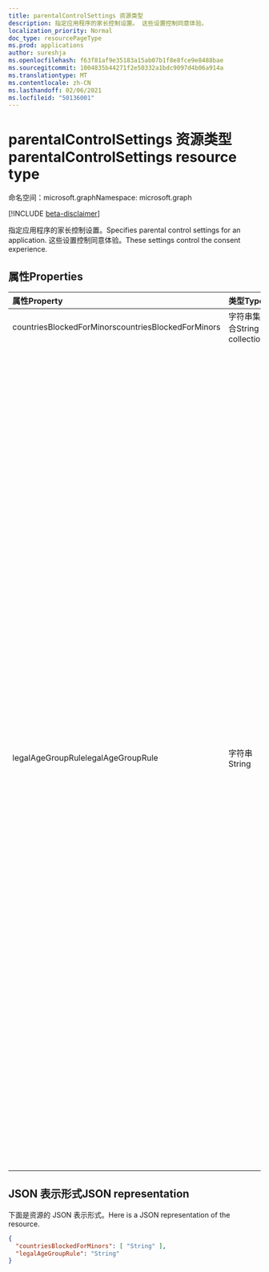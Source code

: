 ```yaml
---
title: parentalControlSettings 资源类型
description: 指定应用程序的家长控制设置。 这些设置控制同意体验。
localization_priority: Normal
doc_type: resourcePageType
ms.prod: applications
author: sureshja
ms.openlocfilehash: f63f81af9e35183a15ab07b1f8e8fce9e8488bae
ms.sourcegitcommit: 1004835b44271f2e50332a1bdc9097d4b06a914a
ms.translationtype: MT
ms.contentlocale: zh-CN
ms.lasthandoff: 02/06/2021
ms.locfileid: "50136001"
---
```

# <a name="parentalcontrolsettings-resource-type"></a><span data-ttu-id="ca60d-104">parentalControlSettings 资源类型</span><span class="sxs-lookup"><span data-stu-id="ca60d-104">parentalControlSettings resource type</span></span>

<span data-ttu-id="ca60d-105">命名空间：microsoft.graph</span><span class="sxs-lookup"><span data-stu-id="ca60d-105">Namespace: microsoft.graph</span></span>

[!INCLUDE [beta-disclaimer](../../includes/beta-disclaimer.md)]

<span data-ttu-id="ca60d-106">指定应用程序的家长控制设置。</span><span class="sxs-lookup"><span data-stu-id="ca60d-106">Specifies parental control settings for an application.</span></span> <span data-ttu-id="ca60d-107">这些设置控制同意体验。</span><span class="sxs-lookup"><span data-stu-id="ca60d-107">These settings control the consent experience.</span></span>

## <a name="properties"></a><span data-ttu-id="ca60d-108">属性</span><span class="sxs-lookup"><span data-stu-id="ca60d-108">Properties</span></span>

| <span data-ttu-id="ca60d-109">属性</span><span class="sxs-lookup"><span data-stu-id="ca60d-109">Property</span></span> | <span data-ttu-id="ca60d-110">类型</span><span class="sxs-lookup"><span data-stu-id="ca60d-110">Type</span></span> | <span data-ttu-id="ca60d-111">说明</span><span class="sxs-lookup"><span data-stu-id="ca60d-111">Description</span></span> |
:---------------|:--------|:----------|
|<span data-ttu-id="ca60d-112">countriesBlockedForMinors</span><span class="sxs-lookup"><span data-stu-id="ca60d-112">countriesBlockedForMinors</span></span>|<span data-ttu-id="ca60d-113">字符串集合</span><span class="sxs-lookup"><span data-stu-id="ca60d-113">String collection</span></span>| <span data-ttu-id="ca60d-114">指定两 [个字母的 ISO 国家/地区代码](https://www.iso.org/iso-3166-country-codes.html)。</span><span class="sxs-lookup"><span data-stu-id="ca60d-114">Specifies the [two-letter ISO country codes](https://www.iso.org/iso-3166-country-codes.html).</span></span> <span data-ttu-id="ca60d-115">对于此列表中指定的国家/地区中的未成年人，将阻止其访问该应用程序。</span><span class="sxs-lookup"><span data-stu-id="ca60d-115">Access to the application will be blocked for minors from the countries specified in this list.</span></span>|
|<span data-ttu-id="ca60d-116">legalAgeGroupRule</span><span class="sxs-lookup"><span data-stu-id="ca60d-116">legalAgeGroupRule</span></span>| <span data-ttu-id="ca60d-117">字符串</span><span class="sxs-lookup"><span data-stu-id="ca60d-117">String</span></span> | <span data-ttu-id="ca60d-118">指定适用于应用用户的法律年龄组规则。</span><span class="sxs-lookup"><span data-stu-id="ca60d-118">Specifies the legal age group rule that applies to users of the app.</span></span> <span data-ttu-id="ca60d-119">可以设置为下列值之一：</span><span class="sxs-lookup"><span data-stu-id="ca60d-119">Can be set to one of the following values:</span></span> <table><tr><th><span data-ttu-id="ca60d-120">值</span><span class="sxs-lookup"><span data-stu-id="ca60d-120">Value</span></span></th><th><span data-ttu-id="ca60d-121">说明</span><span class="sxs-lookup"><span data-stu-id="ca60d-121">Description</span></span></th></tr><tr><td><span data-ttu-id="ca60d-122">允许</span><span class="sxs-lookup"><span data-stu-id="ca60d-122">Allow</span></span></td><td><span data-ttu-id="ca60d-123">默认值。</span><span class="sxs-lookup"><span data-stu-id="ca60d-123">Default.</span></span> <span data-ttu-id="ca60d-124">强制执行法律最低要求。</span><span class="sxs-lookup"><span data-stu-id="ca60d-124">Enforces the legal minimum.</span></span> <span data-ttu-id="ca60d-125">这意味着欧盟和韩国的未成年人需要家长同意。</span><span class="sxs-lookup"><span data-stu-id="ca60d-125">This means parental consent is required for minors in the European Union and Korea.</span></span></td></tr><tr><td><span data-ttu-id="ca60d-126">RequireConsentForPrivacyServices</span><span class="sxs-lookup"><span data-stu-id="ca60d-126">RequireConsentForPrivacyServices</span></span></td><td><span data-ttu-id="ca60d-127">强制用户指定出生日期，以遵守 COPPA 规则。</span><span class="sxs-lookup"><span data-stu-id="ca60d-127">Enforces the user to specify date of birth to comply with COPPA rules.</span></span> </td></tr><tr><td><span data-ttu-id="ca60d-128">RequireConsentForMinors</span><span class="sxs-lookup"><span data-stu-id="ca60d-128">RequireConsentForMinors</span></span></td><td><span data-ttu-id="ca60d-129">需要 18 以下年龄的家长同意，无论国家/地区次要规则如何。</span><span class="sxs-lookup"><span data-stu-id="ca60d-129">Requires parental consent for ages below 18, regardless of country minor rules.</span></span></td></tr><tr><td><span data-ttu-id="ca60d-130">RequireConsentForKids</span><span class="sxs-lookup"><span data-stu-id="ca60d-130">RequireConsentForKids</span></span></td><td><span data-ttu-id="ca60d-131">需要 14 以下年龄的家长同意，无论国家/地区次要规则如何。</span><span class="sxs-lookup"><span data-stu-id="ca60d-131">Requires parental consent for ages below 14, regardless of country minor rules.</span></span></td></tr><tr><td><span data-ttu-id="ca60d-132">BlockMinors</span><span class="sxs-lookup"><span data-stu-id="ca60d-132">BlockMinors</span></span></td><td><span data-ttu-id="ca60d-133">阻止未成年人使用应用。</span><span class="sxs-lookup"><span data-stu-id="ca60d-133">Blocks minors from using the app.</span></span></td></tr></table> |

## <a name="json-representation"></a><span data-ttu-id="ca60d-134">JSON 表示形式</span><span class="sxs-lookup"><span data-stu-id="ca60d-134">JSON representation</span></span>
<span data-ttu-id="ca60d-135">下面是资源的 JSON 表示形式。</span><span class="sxs-lookup"><span data-stu-id="ca60d-135">Here is a JSON representation of the resource.</span></span>

<!--{
  "blockType": "resource",
  "@odata.type": "microsoft.graph.parentalControlSettings"
}-->
```json
{
  "countriesBlockedForMinors": [ "String" ],
  "legalAgeGroupRule": "String"
}

```


